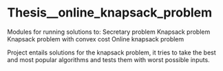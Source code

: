 # Thesis__online_knapsack_problem

Modules for running solutions to:
Secretary problem
Knapsack problem
Knapsack problem with convex cost
Online knapsack problem

Project entails solutions for the knapsack problem, it tries to take the best and most popular algorithms and tests them with worst possible inputs.
